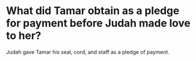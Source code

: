 # What did Tamar obtain as a pledge for payment before Judah made love to her?

Judah gave Tamar his seal, cord, and staff as a pledge of payment.
